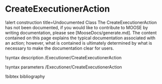 <!-- MOOSE Documentation Stub: Remove this when content is added. -->

# CreateExecutionerAction

!alert construction title=Undocumented Class
The CreateExecutionerAction has not been documented, if you would like to contribute to MOOSE by writing
documentation, please see [MooseDocs/generate.md]. The content contained on this page explains the typical
documentation associated with an action; however, what is contained is ultimately determined by what
is necessary to make the documentation clear for users.

!syntax description /Executioner/CreateExecutionerAction

!syntax parameters /Executioner/CreateExecutionerAction

!bibtex bibliography
